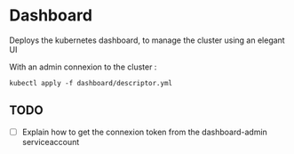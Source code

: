 # Dashboard
Deploys the kubernetes dashboard, to manage the cluster using an elegant UI

With an admin connexion to the cluster :

    kubectl apply -f dashboard/descriptor.yml

## TODO

* [ ] Explain how to get the connexion token from the dashboard-admin serviceaccount
